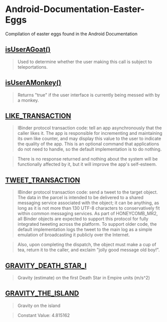 # Android-Documentation-Easter-Eggs
Compilation of easter eggs found in the Android Documentation

## [isUserAGoat()](https://developer.android.com/reference/android/os/UserManager.html#isUserAGoat())
   > Used to determine whether the user making this call is subject to teleportations.

## [isUserAMonkey()](https://developer.android.com/reference/android/app/ActivityManager.html#isUserAMonkey())
   > Returns "true" if the user interface is currently being messed with by a monkey.
   
## [LIKE_TRANSACTION](https://developer.android.com/reference/android/os/IBinder.html#LIKE_TRANSACTION)
   > IBinder protocol transaction code: tell an app asynchronously that the caller likes it. The app is responsible for incrementing and maintaining its own like counter, and may display this value to the user to indicate the quality of the app. This is an optional command that applications do not need to handle, so the default implementation is to do nothing.
   
   > There is no response returned and nothing about the system will be functionally affected by it, but it will improve the app's self-esteem.
   
## [TWEET_TRANSACTION](https://developer.android.com/reference/android/os/IBinder.html#TWEET_TRANSACTION)
   > IBinder protocol transaction code: send a tweet to the target object. The data in the parcel is intended to be delivered to a shared messaging service associated with the object; it can be anything, as long as it is not more than 130 UTF-8 characters to conservatively fit within common messaging services. As part of HONEYCOMB_MR2, all Binder objects are expected to support this protocol for fully integrated tweeting across the platform. To support older code, the default implementation logs the tweet to the main log as a simple emulation of broadcasting it publicly over the Internet.

   > Also, upon completing the dispatch, the object must make a cup of tea, return it to the caller, and exclaim "jolly good message old boy!".
   
## [GRAVITY_DEATH_STAR_I](https://developer.android.com/reference/android/hardware/SensorManager.html#GRAVITY_DEATH_STAR_I)
   > Gravity (estimate) on the first Death Star in Empire units (m/s^2)
   
## [GRAVITY_THE_ISLAND](https://developer.android.com/reference/android/hardware/SensorManager.html#GRAVITY_THE_ISLAND)
   > Gravity on the island

   > Constant Value: 4.815162
   
